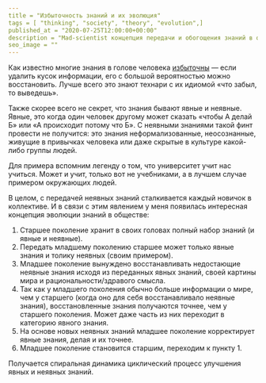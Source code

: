 ```yaml
---
title = "Избыточность знаний и их эволюция"
tags = [ "thinking", "society", "theory", "evolution",]
published_at = "2020-07-25T12:00:00+00:00"
description = "Mad-scientist концепция передачи и обогощения знаний в обществе через смену поколений."
seo_image = ""
---
```


Как известно многие знания в голове человека [избыточны](https://ru.wikipedia.org/wiki/%D0%98%D0%B7%D0%B1%D1%8B%D1%82%D0%BE%D1%87%D0%BD%D0%BE%D1%81%D1%82%D1%8C_%D0%B8%D0%BD%D1%84%D0%BE%D1%80%D0%BC%D0%B0%D1%86%D0%B8%D0%B8) — если удалить кусок информации, его с большой вероятностью можно восстановить. Лучше всего это знают технари с их идиомой «что забыл, то выведешь».

Также скорее всего не секрет, что знания бывают явные и неявные. Явные, это когда один человек другому может сказать «чтобы А делай Б» или «А происходит потому что Б». С неявными знаниями такой финт провести не получится: это знания неформализованные, неосознанные, живущие в привычках человека или даже скрытые в культуре какой-либо группы людей.

Для примера вспомним легенду о том, что университет учит нас учиться. Может и учит, только вот не учебниками, а в лучшем случае примером окружающих людей.

В целом, с передачей неявных знаний сталкивается каждый новичок в коллективе. И в связи с этим явлением у меня появилась интересная концепция эволюции знаний в обществе:

1. Старшее поколение хранит в своих головах полный набор знаний (и явные и неявные).
2. Передать младшему поколению старшее может только явные знания и толику неявных (своим примером).
3. Младшее поколение вынуждено восстанавливать недостающие неявные знания исходя из переданных явных знаний, своей картины мира и рациональности/здравого смысла.
4. Так как у младшего поколения обычно больше информации о мире, чем у старшего (когда оно для себя восстанавливало неявные знания), восстановленные знания получаются точнее, чем у старшего поколения. Может даже часть из них переходит в категорию явного знания.
5. На основе новых неявных знаний младшее поколение корректирует явные знания, делая и их точнее.
6. Младшее поколение становится старшим, переходим к пункту 1.

Получается спиральная динамика циклический процесс улучшения явных и неявных знаний.
